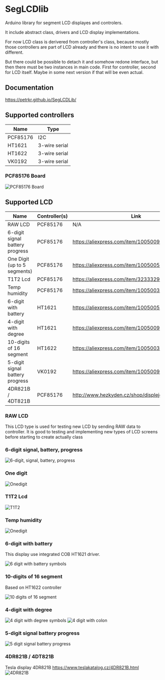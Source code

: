 # SegLCDlib
Arduino library for segment LCD displayes and controlers.

It include abstract class, drivers and LCD display implementations.


For now LCD class is derivered from controller's class, because mostly those controllers are part of LCD already and there is no intent to use it with different.

But there could be possible to detach it and somehow redone interface, but then there must be two instances in main code. First for controller, second for LCD itself. Maybe in some next version if that will be even actual.

## Documentation

https://petrkr.github.io/SegLCDLib/


## Supported controllers

| Name     | Type           |
|----------|----------------|
| PCF85176 | I2C            |
| HT1621   | 3-wire serial  |
| HT1622   | 3-wire serial  |
| VK0192   | 3-wire serial  |


### PCF85176 Board
![PCF85176 Board](docs/images/pcf85176board.webp)

## Supported LCD

| Name                               | Controller(s) | Link |
|------------------------------------|---------------|------|
| RAW LCD                            | PCF85176      | N/A  |
| 6-digit signal battery progress    | PCF85176      | https://aliexpress.com/item/1005009214559485.html |
| One Digit (up to 5 segments)       | PCF85176      | https://aliexpress.com/item/1005005410565386.html |
| T1T2 Lcd                           | PCF85176      | https://aliexpress.com/item/32333296186.html      |
| Temp humidity                      | PCF85176      | https://aliexpress.com/item/1005003044283980.html |
| 6-digit with battery               | HT1621        | https://aliexpress.com/item/1005005555160141.html |
| 4-digit with degree                | HT1621        | https://aliexpress.com/item/1005009301473702.html |
| 10-digits of 16 segment            | HT1622        | https://aliexpress.com/item/1005003062619251.html |
| 5-digit signal battery progress    | VK0192        | https://aliexpress.com/item/1005009000021475.html |
| 4DR821B / 4DT821B                  | PCF85176      | http://www.hezkyden.cz/shop/displeje-lcd-tesla    |

### RAW LCD
This LCD type is used for testing new LCD by sending RAW data to controller. It is good to testing and implementing new types of LCD screens before starting to create actually class


### 6-digit signal, battery, progress
![6-digit, signal, battery, progress](docs/images/6digsigbatprogress.webp)


### One digit
![Onedigit](docs/images/onedigit.webp)


### T1T2 Lcd
![T1T2](docs/images/t1t2lcd.webp)


### Temp humidity
![Onedigit](docs/images/temphumlcd.webp)


### 6-digit with battery
This display use integrated COB HT1621 driver.

![6 digit with battery symbols](docs/images/6digbatht1621.webp)

### 10-digits of 16 segment

Based on HT1622 controller

![10 digits of 16 segment](docs/images/10digs16segs.webp)


### 4-digit with degree
![4 digit with degree symbols](docs/images/4digdegree-ht1621-temp.webp) ![4 digit with colon](docs/images/4digdegree-ht1621-clock.webp)


### 5-digit signal battery progress
![5 digit signal battery progress](docs/images/5digsigbatprogress.webp)


### 4DR821B / 4DT821B
Tesla display 4DR821B https://www.teslakatalog.cz/4DR821B.html
![4DR821B](docs/images/4DR821B.webp)
